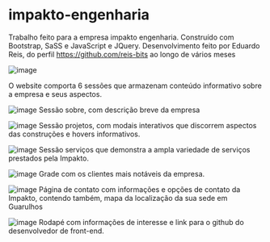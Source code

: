 # impakto-engenharia
 Trabalho feito para a empresa impakto engenharia. Construído com Bootstrap, SaSS e JavaScript e JQuery.
 Desenvolvimento feito por Eduardo Reis, do perfil https://github.com/reis-bits ao longo de vários meses

 ![image](https://github.com/reis-bits/impakto-engenharia/assets/136373029/21b5ab8b-902d-4f64-8a82-4cca88668363)

O website comporta 6 sessões que armazenam conteúdo informativo sobre a empresa e seus aspectos.

![image](https://github.com/reis-bits/impakto-engenharia/assets/136373029/2e3561fe-2156-433b-af52-16db4ed9e765)
Sessão sobre, com descrição breve da empresa

![image](https://github.com/reis-bits/impakto-engenharia/assets/136373029/bb7a127a-7428-47f4-b298-706ff0cc8869)
Sessão projetos, com modais interativos que discorrem aspectos das construções e hovers informativos.

![image](https://github.com/reis-bits/impakto-engenharia/assets/136373029/9698f072-672a-4f47-a7fa-600021f85d00)
Sessão serviços que demonstra a ampla variedade de serviços prestados pela Impakto.

![image](https://github.com/reis-bits/impakto-engenharia/assets/136373029/9f2aa6bb-414b-461c-a81b-bdad95adc934)
Grade com os clientes mais notáveis da empresa.

![image](https://github.com/reis-bits/impakto-engenharia/assets/136373029/f60b224b-57b9-4f23-93d4-37b548aaeee9)
Página de contato com informações e opções de contato da Impakto, contendo também, mapa da localização da sua sede em Guarulhos

![image](https://github.com/reis-bits/impakto-engenharia/assets/136373029/7c48fc01-6e5e-4227-9f87-d41e8fa543c7)
Rodapé com informações de interesse e link para o github do desenvolvedor de front-end.
